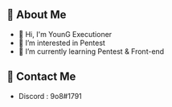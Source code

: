 ## 🤵 About Me

- 👋 Hi, I'm YounG Executioner
- 👀 I’m interested in Pentest
- 🌱 I’m currently learning Pentest & Front-end


## 🔗 Contact Me

- Discord : 9o8#1791
